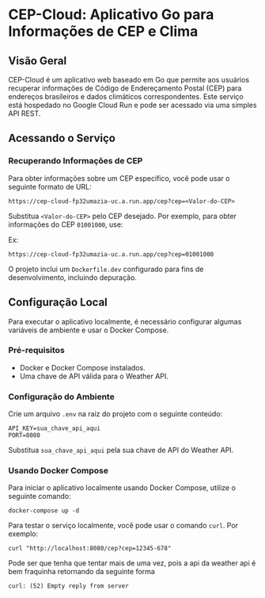 # CEP-Cloud: Aplicativo Go para Informações de CEP e Clima

## Visão Geral

CEP-Cloud é um aplicativo web baseado em Go que permite aos usuários recuperar informações de Código de Endereçamento
Postal (CEP) para endereços brasileiros e dados climáticos correspondentes. Este serviço está hospedado no Google Cloud
Run e pode ser acessado via uma simples API REST.

## Acessando o Serviço

### Recuperando Informações de CEP

Para obter informações sobre um CEP específico, você pode usar o seguinte formato de URL:

```https://cep-cloud-fp32umazia-uc.a.run.app/cep?cep=<Valor-do-CEP>```

Substitua `<Valor-do-CEP>` pelo CEP desejado. Por exemplo, para obter informações do CEP `01001000`, use:

Ex:

```https://cep-cloud-fp32umazia-uc.a.run.app/cep?cep=01001000```

O projeto inclui um `Dockerfile.dev` configurado para fins de desenvolvimento, incluindo depuração.


## Configuração Local

Para executar o aplicativo localmente, é necessário configurar algumas variáveis de ambiente e usar o Docker Compose.

### Pré-requisitos

- Docker e Docker Compose instalados.
- Uma chave de API válida para o Weather API.

### Configuração do Ambiente

Crie um arquivo `.env` na raiz do projeto com o seguinte conteúdo:

```
API_KEY=sua_chave_api_aqui
PORT=8080
```

Substitua `sua_chave_api_aqui` pela sua chave de API do Weather API.

### Usando Docker Compose

Para iniciar o aplicativo localmente usando Docker Compose, utilize o seguinte comando:

```
docker-compose up -d
```

Para testar o serviço localmente, você pode usar o comando `curl`. Por exemplo:

```
curl "http://localhost:8080/cep?cep=12345-678"
```

Pode ser que tenha que tentar mais de uma vez, pois a api da weather api é bem fraquinha 
retornando da seguinte forma 

```
curl: (52) Empty reply from server
```